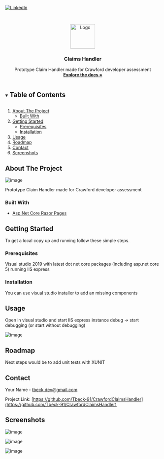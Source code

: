 



<!-- PROJECT SHIELDS -->
<!--
*** I'm using markdown "reference style" links for readability.
*** Reference links are enclosed in brackets [ ] instead of parentheses ( ).
*** See the bottom of this document for the declaration of the reference variables
*** for contributors-url, forks-url, etc. This is an optional, concise syntax you may use.
*** https://www.markdownguide.org/basic-syntax/#reference-style-links
-->
[![LinkedIn][linkedin-shield]][linkedin-url]



<!-- PROJECT LOGO -->
<br />
<p align="center">
  <a href="https://github.com/Tbeck-91/CrawfordClaimsHandler">
    <img src="images/logo.png" alt="Logo" width="80" height="80">
  </a>

  <h3 align="center">Claims Handler</h3>

  <p align="center">
    Prototype Claim Handler made for Crawford developer assessment
    <br />
    <a href="https://github.com/Tbeck-91/CrawfordClaimsHandler/master/README.md"><strong>Explore the docs »</strong></a>

  </p>
</p>



<!-- TABLE OF CONTENTS -->
<details open="open">
  <summary><h2 style="display: inline-block">Table of Contents</h2></summary>
  <ol>
    <li>
      <a href="#about-the-project">About The Project</a>
      <ul>
        <li><a href="#built-with">Built With</a></li>
      </ul>
    </li>
    <li>
      <a href="#getting-started">Getting Started</a>
      <ul>
        <li><a href="#prerequisites">Prerequisites</a></li>
        <li><a href="#installation">Installation</a></li>
      </ul>
    </li>
    <li><a href="#usage">Usage</a></li>
    <li><a href="#roadmap">Roadmap</a></li> 
    <li><a href="#contact">Contact</a></li>
    <li><a href="#screenshots">Screenshots</a></li>

  </ol>
</details>



<!-- ABOUT THE PROJECT -->
## About The Project
![image](https://user-images.githubusercontent.com/32859111/129208230-52f86784-89b7-4868-8876-945b3bf7d21e.png)

Prototype Claim Handler made for Crawford developer assessment

### Built With
* [Asp.Net Core Razor Pages](https://docs.microsoft.com/en-us/aspnet/core/razor-pages/?view=aspnetcore-5.0&tabs=visual-studio)


<!-- GETTING STARTED -->
## Getting Started

To get a local copy up and running follow these simple steps.

### Prerequisites

Visual studio 2019 with latest dot net core packages (including asp.net core 5)
running IIS express

### Installation
You can use visual studio installer to add an missing components


<!-- USAGE EXAMPLES -->
## Usage

Open in visual studio and start IIS express instance
debug -> start debugging (or start without debugging)

![image](https://user-images.githubusercontent.com/32859111/129210777-e0d9d98c-130f-4286-967c-3c2a9b8b50ed.png)

<!-- ROADMAP -->
## Roadmap

Next steps would be to add unit tests with XUNIT


<!-- CONTACT -->
## Contact

Your Name - tbeck.dev@gmail.com

Project Link: [https://github.com/Tbeck-91/CrawfordClaimsHandler](https://github.com/Tbeck-91/CrawfordClaimsHandler)

## Screenshots

![image](https://user-images.githubusercontent.com/32859111/129210869-3145e887-e79a-413b-9fdf-d88887c6e4af.png)

![image](https://user-images.githubusercontent.com/32859111/129210929-b667d407-6513-43c8-8d6d-67e3fd7e673b.png)

![image](https://user-images.githubusercontent.com/32859111/129210955-e716474e-52d6-4035-aca0-04363b59973d.png)




<!-- MARKDOWN LINKS & IMAGES -->
<!-- https://www.markdownguide.org/basic-syntax/#reference-style-links -->
[contributors-shield]: https://img.shields.io/github/contributors/Tbeck-91/repo.svg?style=for-the-badge
[contributors-url]: https://github.com/Tbeck-91/CrawfordClaimsHandler/graphs/contributors
[forks-shield]: https://img.shields.io/github/forks/Tbeck-91/repo.svg?style=for-the-badge
[forks-url]: https://github.com/Tbeck-91/CrawfordClaimsHandler/network/members
[stars-shield]: https://img.shields.io/github/stars/Tbeck-91/repo.svg?style=for-the-badge
[stars-url]: https://github.com/Tbeck-91/CrawfordClaimsHandler/stargazers
[issues-shield]: https://img.shields.io/github/issues/Tbeck-91/repo.svg?style=for-the-badge
[issues-url]: https://github.com/Tbeck-91/CrawfordClaimsHandler/issues
[license-shield]: https://img.shields.io/github/license/Tbeck-91/repo.svg?style=for-the-badge
[license-url]: https://github.com/Tbeck-91/CrawfordClaimsHandler/blob/master/LICENSE.txt
[linkedin-shield]: https://img.shields.io/badge/-LinkedIn-black.svg?style=for-the-badge&logo=linkedin&colorB=555
[linkedin-url]: https://linkedin.com/in/Tbeck-91
